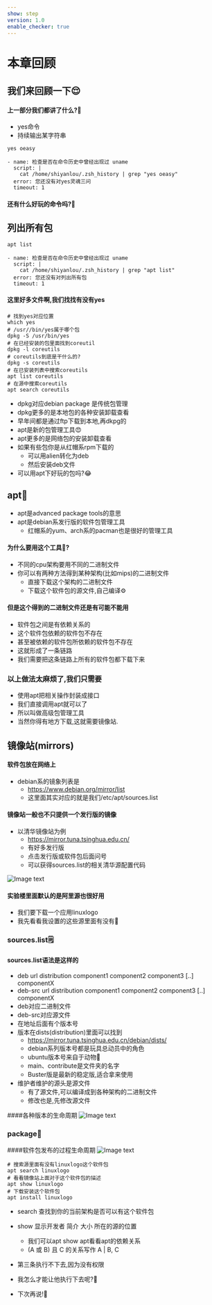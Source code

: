 ```yaml
---
show: step
version: 1.0
enable_checker: true
---
```


# 本章回顾

## 我们来回顾一下😌

#### 上一部分我们都讲了什么?🤔

- yes命令
- 持续输出某字符串

```shell
yes oeasy
```

```checker
- name: 检查是否在命令历史中曾经出现过 uname
  script: |
    cat /home/shiyanlou/.zsh_history | grep "yes oeasy"
  error: 您还没有对yes灵魂三问
  timeout: 1
```

#### 还有什么好玩的命令吗?🤔

## 列出所有包

```shell
apt list
```

```checker
- name: 检查是否在命令历史中曾经出现过 uname
  script: |
    cat /home/shiyanlou/.zsh_history | grep "apt list"
  error: 您还没有对列出所有包
  timeout: 1
```

#### 这里好多文件啊,我们找找有没有yes

```shell
# 找到yes对应位置
which yes 
# /usr//bin/yes属于哪个包
dpkg -S /usr/bin/yes
# 在已经安装的包里面找到coreutil
dpkg -l coreutils
# coreutils到底是干什么的?
dpkg -s coreutils
# 在已安装列表中搜索coreutils
apt list coreutils
# 在源中搜索coreutils
apt search coreutils
```
- dpkg对应debian package 是传统包管理
- dpkg更多的是本地包的各种安装卸载查看
- 早年间都是通过ftp下载到本地,再dkpg的
- apt是新的包管理工具😍
- apt更多的是网络包的安装卸载查看
- 如果有些包你是从红帽系rpm下载的
    -   可以用alien转化为deb
    -   然后安装deb文件
- 可以用apt下好玩的包吗?😂

## apt🧩

- apt是advanced package tools的意思
- apt是debian系发行版的软件包管理工具
    - 红帽系的yum、arch系的pacman也是很好的管理工具
    

#### 为什么要用这个工具🔧?

- 不同的cpu架构要用不同的二进制文件
- 你可以有两种方法得到某种架构(比如mips)的二进制文件
    - 直接下载这个架构的二进制文件
    - 下载这个软件包的源文件,自己编译⚙️

#### 但是这个得到的二进制文件还是有可能不能用
- 软件包之间是有依赖关系的
- 这个软件包依赖的软件包不存在
- 甚至被依赖的软件包所依赖的软件包不存在
- 这就形成了一条链路
- 我们需要把这条链路上所有的软件包都下载下来

### 以上做法太麻烦了,我们只需要
- 使用apt把相关操作封装成接口
- 我们直接调用apt就可以了
- 所以叫做高级包管理工具
- 当然你得有地方下载,这就需要镜像站.

## 镜像站(mirrors)

#### 软件包放在网络上

- debian系的镜象列表是
    - https://www.debian.org/mirror/list
    - 这里面其实对应的就是我们/etc/apt/sources.list

#### 镜像站一般也不只提供一个发行版的镜像

- 以清华镜像站为例
    - https://mirror.tuna.tsinghua.edu.cn/
    - 有好多发行版
    - 点击发行版或软件包后面问号
    - 可以获得sources.list的相关清华源配置代码
    
![Image text](https://labfile.oss.aliyuncs.com/courses/2712/mirror.png)

#### 实验楼里面默认的是阿里源也很好用
- 我们要下载一个应用linuxlogo
- 我先看看我设置的这些源里面有没有🤪



 
### sources.list🗒

#### sources.list语法是这样的
- deb url distribution component1 component2 component3 [..] componentX
- deb-src url distribution component1 component2 component3 [..] componentX
- deb对应二进制文件
- deb-src对应源文件
- 在地址后面有个版本号
- 版本在dists(distribution)里面可以找到
    - https://mirror.tuna.tsinghua.edu.cn/debian/dists/
    - debian系列版本号都是玩具总动员中的角色
    - ubuntu版本号来自于动物🦊
    - main、contribute是文件夹的名字
    - Buster版是最新的稳定版,适合拿来使用
- 维护者维护的源头是源文件
    -   有了源文件,可以编译成到各种架构的二进制文件
    -   修改也是,先修改源文件
    
####各种版本的生命周期
![Image text](https://labfile.oss.aliyuncs.com/courses/2712/release-cycle.png)


### package🎁
####软件包发布的过程生命周期
![Image text](https://labfile.oss.aliyuncs.com/courses/2712/package-lifecycle.png)


```shell
# 搜索源里面有没有linuxlogo这个软件包
apt search linuxlogo
# 看看镜像站上面对于这个软件包的描述
apt show linuxlogo
# 下载安装这个软件包
apt install linuxlogo
```


- search 查找到你的当前架构是否可以有这个软件包
- show 显示开发者 简介 大小 所在的源的位置
    - 我们可以apt show apt看看apt的依赖关系
    - (A 或 B) 且 C 的关系写作 A | B, C
- 第三条执行不下去,因为没有权限

- 我怎么才能让他执行下去呢?🤔
- 下次再说!👋